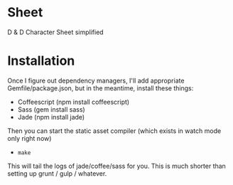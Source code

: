 Sheet
=====

D &amp; D Character Sheet simplified

# Installation

Once I figure out dependency managers, I'll add appropriate Gemfile/package.json, but in the meantime, install these things:
* Coffeescript (npm install coffeescript)
* Sass (gem install sass)
* Jade (npm install jade)

Then you can start the static asset compiler (which exists in watch mode only right now)
* `make`

This will tail the logs of jade/coffee/sass for you. This is much shorter than setting up grunt / gulp / whatever.